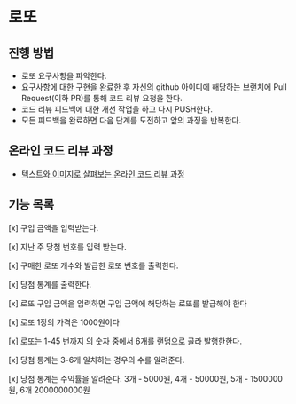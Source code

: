 # 로또

## 진행 방법

- 로또 요구사항을 파악한다.
- 요구사항에 대한 구현을 완료한 후 자신의 github 아이디에 해당하는 브랜치에 Pull Request(이하 PR)를 통해 코드 리뷰 요청을 한다.
- 코드 리뷰 피드백에 대한 개선 작업을 하고 다시 PUSH한다.
- 모든 피드백을 완료하면 다음 단계를 도전하고 앞의 과정을 반복한다.

## 온라인 코드 리뷰 과정

- [텍스트와 이미지로 살펴보는 온라인 코드 리뷰 과정](https://github.com/next-step/nextstep-docs/tree/master/codereview)

## 기능 목록

[x] 구입 금액을 입력받는다.

[x] 지난 주 당첨 번호를 입력 받는다.

[x] 구매한 로또 개수와 발급한 로또 번호를 출력한다.

[x] 당첨 통계를 출력한다.

[x] 로또 구입 금액을 입력하면 구입 금액에 해당하는 로또를 발급해야 한다

[x] 로또 1장의 가격은 1000원이다

[x] 로또는 1-45 번까지 의 숫자 중에서 6개를 랜덤으로 골라 발행한한다.

[x] 당첨 통계는 3-6개 일치하는 경우의 수를 알려준다.

[x] 당첨 통계는 수익률을 알려준다.
3개 - 5000원, 4개 - 50000원, 5개 - 1500000원, 6개 2000000000원
